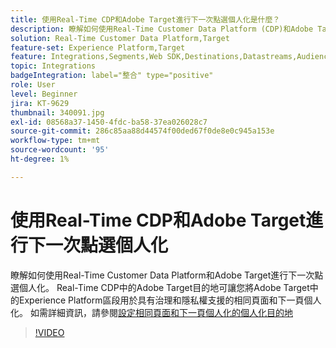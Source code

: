 ```yaml
---
title: 使用Real-Time CDP和Adobe Target進行下一次點選個人化是什麼？
description: 瞭解如何使用Real-Time Customer Data Platform (CDP)和Adobe Target進行下一次點選個人化。
solution: Real-Time Customer Data Platform,Target
feature-set: Experience Platform,Target
feature: Integrations,Segments,Web SDK,Destinations,Datastreams,Audiences,Experience Targeting
topic: Integrations
badgeIntegration: label="整合" type="positive"
role: User
level: Beginner
jira: KT-9629
thumbnail: 340091.jpg
exl-id: 08568a37-1450-4fdc-ba58-37ea026028c7
source-git-commit: 286c85aa88d44574f00ded67f0de8e0c945a153e
workflow-type: tm+mt
source-wordcount: '95'
ht-degree: 1%

---
```


# 使用Real-Time CDP和Adobe Target進行下一次點選個人化

瞭解如何使用Real-Time Customer Data Platform和Adobe Target進行下一次點選個人化。 Real-Time CDP中的Adobe Target目的地可讓您將Adobe Target中的Experience Platform區段用於具有治理和隱私權支援的相同頁面和下一頁個人化。 如需詳細資訊，請參閱[設定相同頁面和下一頁個人化的個人化目的地](https://experienceleague.adobe.com/docs/experience-platform/destinations/ui/activate/configure-personalization-destinations.html?lang=zh-Hant)

>[!VIDEO](https://video.tv.adobe.com/v/340091?learn=on&enablevpops)


